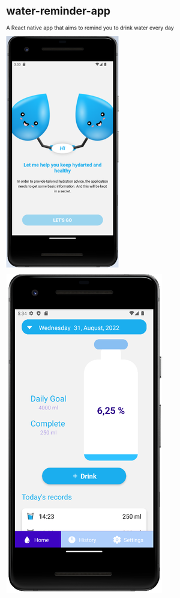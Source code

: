 # water-reminder-app

A React native app that aims to remind you to drink water every day

<img
  src="assets/screens/welcome.png"
  alt="Welcome"
  style="display: inline-block; max-width: 300px">

![plot](assets/screens/screen-1.png)
